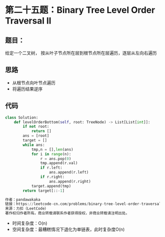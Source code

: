 # 第二十五题：Binary Tree Level Order Traversal II

## 题目：

给定一个二叉树， 按从叶子节点所在层到根节点所在层遍历，逐层从左向右遍历

## 思路

- 从根节点向叶节点遍历
- 将遍历结果逆序

## 代码

```python
class Solution:
    def levelOrderBottom(self, root: TreeNode) -> List[List[int]]:
        if not root:
            return []
        ans = [root]
        target = []
        while ans:
            tmp,n = [],len(ans)
            for i in range(n):
                r = ans.pop(0)
                tmp.append(r.val)
                if r.left:
                    ans.append(r.left)
                if r.right:
                    ans.append(r.right)
            target.append(tmp)
        return target[::-1]

作者：pandawakaka
链接：https://leetcode-cn.com/problems/binary-tree-level-order-traversal-ii/solution/er-cha-shu-de-ceng-ci-bian-li-iipython3ceng-ci-bia/
来源：力扣（LeetCode）
著作权归作者所有。商业转载请联系作者获得授权，非商业转载请注明出处。
```

- 时间复杂度：O(n)
- 空间复杂度：最糟糕情况下退化为单链表，此时复杂度O(n)